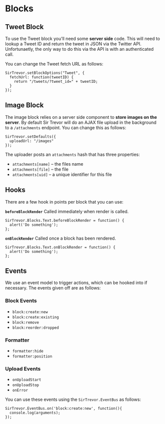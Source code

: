 <a name="3"></a>
# Blocks

<a name="3-1"></a>
## Tweet Block

To use the Tweet block you'll need some **server side** code. This will need to lookup a Tweet ID and return the tweet in JSON via the Twitter API. Unfortunaetly, the only way to do this via the API is with an authenticated call.

You can change the Tweet fetch URL as follows:

    SirTrevor.setBlockOptions("Tweet", {
      fetchUrl: function(tweetID) {
        return "/tweets/?tweet_id=" + tweetID;
      }
    });

<a name="3-2"></a>
## Image Block

The image block relies on a server side component to **store images on the server**. By default Sir Trevor will do an AJAX file upload in the background to a `/attachments` endpoint. You can change this as follows:

    SirTrevor.setDefaults({
      uploadUrl: "/images"
    });

The uploader posts an `attachments` hash that has three properties:

  * `attachments[name]` – the files name
  * `attachments[file]` – the file
  * `attachments[uid]` – a unique identifier for this file

<a name="3-3"></a>
## Hooks

There are a few hook in points per block that you can use:

**`beforeBlockRender`**
Called immediately when render is called.

    SirTrevor.Blocks.Text.beforeBlockRender = function() {
      alert('Do something');
    };

**`onBlockRender`**
Called once a block has been rendered.

    SirTrevor.Blocks.Text.onBlockRender = function() {
      alert('Do something');
    };

<a name="3-4"></a>
## Events

We use an event model to trigger actions, which can be hooked into if necessary. The events given off are as follows:

<a name="3-4-1"></a>
### Block Events

* `block:create:new`
* `block:create:existing`
* `block:remove`
* `block:reorder:dropped`

<a name="3-4-2"></a>
### Formatter

* `formatter:hide`
* `formatter:position`

<a name="3-4-3"></a>
### Upload Events

* `onUploadStart`
* `onUploadStop`
* `onError`

You can use these events using the `SirTrevor.EventBus` as follows:

    SirTrevor.EventBus.on('block:create:new', function(){
      console.log(arguments);
    });
